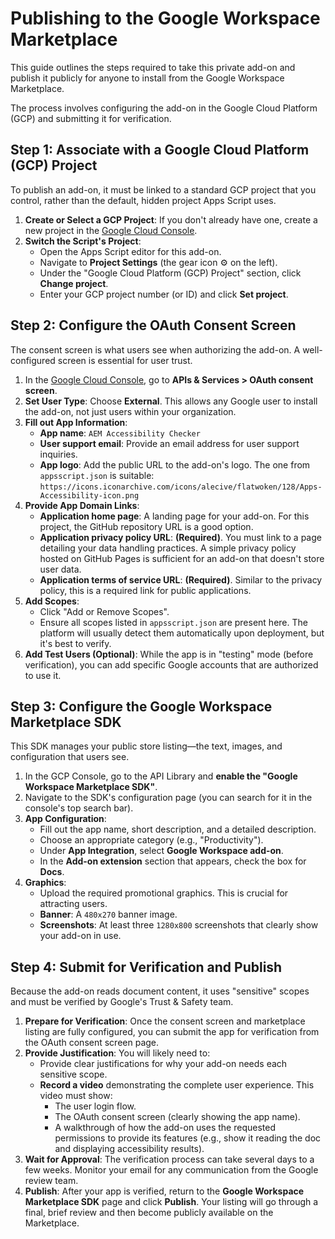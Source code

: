 # Publishing to the Google Workspace Marketplace

This guide outlines the steps required to take this private add-on and publish it publicly for anyone to install from the Google Workspace Marketplace.

The process involves configuring the add-on in the Google Cloud Platform (GCP) and submitting it for verification.

## Step 1: Associate with a Google Cloud Platform (GCP) Project

To publish an add-on, it must be linked to a standard GCP project that you control, rather than the default, hidden project Apps Script uses.

1.  **Create or Select a GCP Project**: If you don't already have one, create a new project in the [Google Cloud Console](https://console.cloud.google.com/).
2.  **Switch the Script's Project**:
    *   Open the Apps Script editor for this add-on.
    *   Navigate to **Project Settings** (the gear icon ⚙️ on the left).
    *   Under the "Google Cloud Platform (GCP) Project" section, click **Change project**.
    *   Enter your GCP project number (or ID) and click **Set project**.

## Step 2: Configure the OAuth Consent Screen

The consent screen is what users see when authorizing the add-on. A well-configured screen is essential for user trust.

1.  In the [Google Cloud Console](https://console.cloud.google.com/), go to **APIs & Services > OAuth consent screen**.
2.  **Set User Type**: Choose **External**. This allows any Google user to install the add-on, not just users within your organization.
3.  **Fill out App Information**:
    *   **App name**: `AEM Accessibility Checker`
    *   **User support email**: Provide an email address for user support inquiries.
    *   **App logo**: Add the public URL to the add-on's logo. The one from `appsscript.json` is suitable: `https://icons.iconarchive.com/icons/alecive/flatwoken/128/Apps-Accessibility-icon.png`
4.  **Provide App Domain Links**:
    *   **Application home page**: A landing page for your add-on. For this project, the GitHub repository URL is a good option.
    *   **Application privacy policy URL**: **(Required)**. You must link to a page detailing your data handling practices. A simple privacy policy hosted on GitHub Pages is sufficient for an add-on that doesn't store user data.
    *   **Application terms of service URL**: **(Required)**. Similar to the privacy policy, this is a required link for public applications.
5.  **Add Scopes**:
    *   Click "Add or Remove Scopes".
    *   Ensure all scopes listed in `appsscript.json` are present here. The platform will usually detect them automatically upon deployment, but it's best to verify.
6.  **Add Test Users (Optional)**: While the app is in "testing" mode (before verification), you can add specific Google accounts that are authorized to use it.

## Step 3: Configure the Google Workspace Marketplace SDK

This SDK manages your public store listing—the text, images, and configuration that users see.

1.  In the GCP Console, go to the API Library and **enable the "Google Workspace Marketplace SDK"**.
2.  Navigate to the SDK's configuration page (you can search for it in the console's top search bar).
3.  **App Configuration**:
    *   Fill out the app name, short description, and a detailed description.
    *   Choose an appropriate category (e.g., "Productivity").
    *   Under **App Integration**, select **Google Workspace add-on**.
    *   In the **Add-on extension** section that appears, check the box for **Docs**.
4.  **Graphics**:
    *   Upload the required promotional graphics. This is crucial for attracting users.
    *   **Banner**: A `480x270` banner image.
    *   **Screenshots**: At least three `1280x800` screenshots that clearly show your add-on in use.

## Step 4: Submit for Verification and Publish

Because the add-on reads document content, it uses "sensitive" scopes and must be verified by Google's Trust & Safety team.

1.  **Prepare for Verification**: Once the consent screen and marketplace listing are fully configured, you can submit the app for verification from the OAuth consent screen page.
2.  **Provide Justification**: You will likely need to:
    *   Provide clear justifications for why your add-on needs each sensitive scope.
    *   **Record a video** demonstrating the complete user experience. This video must show:
        *   The user login flow.
        *   The OAuth consent screen (clearly showing the app name).
        *   A walkthrough of how the add-on uses the requested permissions to provide its features (e.g., show it reading the doc and displaying accessibility results).
3.  **Wait for Approval**: The verification process can take several days to a few weeks. Monitor your email for any communication from the Google review team.
4.  **Publish**: After your app is verified, return to the **Google Workspace Marketplace SDK** page and click **Publish**. Your listing will go through a final, brief review and then become publicly available on the Marketplace. 
